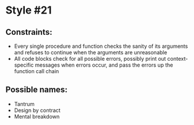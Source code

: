 # Style #21

## Constraints:

* Every single procedure and function checks the sanity of its arguments and refuses to continue when the arguments are unreasonable
* All code blocks check for all possible errors, possibly print out context-specific messages when errors occur, and pass the errors up the function call chain

## Possible names:

* Tantrum
* Design by contract
* Mental breakdown